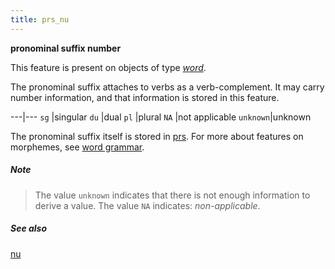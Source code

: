 ```yaml
---
title: prs_nu
---
```


**pronominal suffix number**

This feature is present on objects of type [*word*](otype).

The pronominal suffix attaches to verbs as a verb-complement.
It may carry number information, and that information is stored in this feature.

---|---
`sg`     |singular
`du`     |dual
`pl`     |plural
`NA`     |not applicable
`unknown`|unknown

The pronominal suffix itself is stored in [prs](prs).
For more about features on morphemes, see [word grammar](../../../wordgrammar).

##### Note
> The value `unknown` indicates that there is not enough information to derive a value.
The value `NA` indicates: *non-applicable*.

##### See also

[nu](nu)
